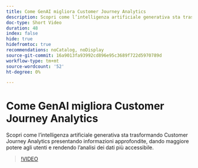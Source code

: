 ```yaml
---
title: Come GenAI migliora Customer Journey Analytics
description: Scopri come l’intelligenza artificiale generativa sta trasformando Customer Journey Analytics presentando informazioni approfondite, dando maggiore potere agli utenti e rendendo l’analisi dei dati più accessibile.
doc-type: Short Video
duration: 48
index: false
hide: true
hidefromtoc: true
recommendations: noCatalog, noDisplay
source-git-commit: 16a9013fa93992cd896e95c3689f722d5970789d
workflow-type: tm+mt
source-wordcount: '52'
ht-degree: 0%

---
```



# Come GenAI migliora Customer Journey Analytics

Scopri come l’intelligenza artificiale generativa sta trasformando Customer Journey Analytics presentando informazioni approfondite, dando maggiore potere agli utenti e rendendo l’analisi dei dati più accessibile.

<!-- 62_S106_3442453_47_how-genai-enhances-customer-journey-analytics -->
>[!VIDEO](https://video.tv.adobe.com/v/3458377/?learn=on&enablevpops=true)
